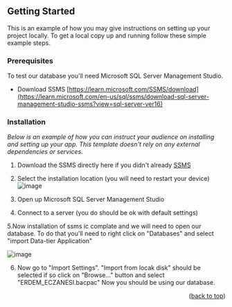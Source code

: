 
<a name="readme-top"></a>






<!-- GETTING STARTED -->
## Getting Started

This is an example of how you may give instructions on setting up your project locally.
To get a local copy up and running follow these simple example steps.

### Prerequisites

To test our database you'll need  Microsoft SQL Server Management Studio.
* Download SSMS
 [https://learn.microsoft.com/SSMS/download](https://learn.microsoft.com/en-us/sql/ssms/download-sql-server-management-studio-ssms?view=sql-server-ver16)

### Installation

_Below is an example of how you can instruct your audience on installing and setting up your app. This template doesn't rely on any external dependencies or services._

1. Download the SSMS directly here if you didn't already [SSMS](https://aka.ms/ssmsfullsetup)
2. Select the installation location (you will need to restart your device)
   ![image](https://github.com/umutbrkee/Pharmcay-database/assets/45608427/75755ed7-334c-4f52-9934-55f5061103d5)

3. Open up Microsoft SQL Server Management Studio

4. Connect to a server (you do should be ok with default settings)

5.Now installation of ssms ic complate and we will need to open our database. To do that you'll need to right click on "Databases" and select "import Data-tier Application"

![image](https://github.com/umutbrkee/Pharmcay-database/assets/45608427/1945e851-6db4-451a-8a18-8fef07e8895e)

6. Now go to "Import Settings". "Import from locak disk" should be selected if so click on "Browse..." button and select "ERDEM_ECZANESI.bacpac" Now you should be using our database.


<p align="right">(<a href="#readme-top">back to top</a>)</p>




